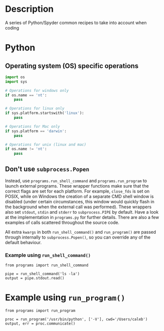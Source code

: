 # Description
A series of Python/Spyder common recipes to take into account when coding

# Python

## Operating system (OS) specific operations

```python
import os
import sys

# Operations for windows only
if os.name == 'nt':
    pass

# Operations for linux only
if sys.platform.startswith('linux'):
    pass

# Operations for Mac only
if sys.platform == 'darwin':
    pass

# Operations for unix (linux and mac)
if os.name != 'nt':
    pass

```

## Don't use `subprocess.Popen`

Instead, use `programs.run_shell_command` and `programs.run_program` to launch external programs.  These wrapper functions make sure that the correct flags are set for each platform. For example, `close_fds` is set on POSIX, while on Windows the creation of a separate CMD shell window is disabled (under certain circumstances, this window would quickly flash in the background when the external call was performed).  These wrappers also set `stdout`, `stdin` and `stderr` to `subprocess.PIPE` by default.  Have a look at the implementation in `programs.py` for further details.  There are also a few examples of calls scattered throughout the source code. 

All extra `kwargs` in both `run_shell_command()` and `run_program()` are passed through internally to `subprocess.Popen()`, so you can override any of the default behaviour.

### Example using `run_shell_command()`

```
from programs import run_shell_command

pipe = run_shell_command('ls -la')
output = pipe.stdout.read()
```

# Example using `run_program()`
```
from programs import run_program

proc = run_program('/usr/bin/python', ['-V'], cwd='/Users/caleb')
output, err = proc.communicate()
```